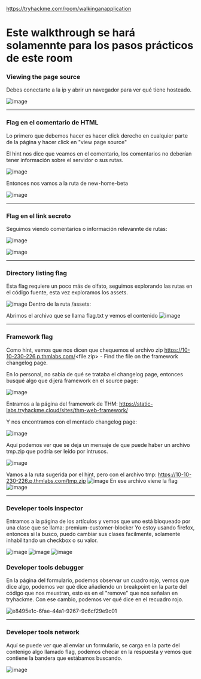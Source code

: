 https://tryhackme.com/room/walkinganapplication

# Este walkthrough se hará solamennte para los pasos prácticos de este room

### Viewing the page source

Debes conectarte a la ip y abrir un navegador para ver qué tiene hosteado.

![image](https://user-images.githubusercontent.com/44788583/151408848-5e3cfc70-848e-4acf-9cc4-afeb0a38bc45.png)


-----

### Flag en el comentario de HTML

Lo primero que debemos hacer es hacer click derecho en cualquier parte de la página y hacer click en "view page source"

El hint nos dice que veamos en el comentario, los comentarios no deberían tener información sobre el servidor o sus rutas.

![image](https://user-images.githubusercontent.com/44788583/151409131-3670fbb5-8bd4-4d74-bc5a-4f17b708b94c.png)

Entonces nos vamos a la ruta de new-home-beta

![image](https://user-images.githubusercontent.com/44788583/151409550-07e2caf5-da33-412c-8bbd-ea82c25b8337.png)

----

### Flag en el link secreto

Seguimos viendo comentarios o información relevannte de rutas:

![image](https://user-images.githubusercontent.com/44788583/151410502-c74e65cc-b18d-4c4a-a5d4-0b287cf3aedc.png)

![image](https://user-images.githubusercontent.com/44788583/151410604-30c14327-2db0-40a1-b4ac-0c4ee03c1bba.png)

----

### Directory listing flag

Esta flag requiere un poco más de olfato, seguimos explorando las rutas en el código fuente, esta vez exploramos los assets.

![image](https://user-images.githubusercontent.com/44788583/151411082-c2e924bd-2a32-4f67-a6b3-fbf162f5dac5.png)
Dentro de la ruta /assets:

Abrimos el archivo que se llama flag.txt y vemos el contenido
![image](https://user-images.githubusercontent.com/44788583/151411385-65b4b931-c584-4574-a352-0b544208b548.png)

----

### Framework flag

Como hint, vemos que nos dicen que chequemos el archivo zip https://10-10-230-226.p.thmlabs.com/<file.zip> - Find the file on the framework changelog page.

En lo personal, no sabía de qué se trataba el changelog page, entonces busqué algo que dijera framework en el source page:

![image](https://user-images.githubusercontent.com/44788583/151411710-eff29e27-9a93-4ae5-8d83-d688b83e5beb.png)

Entramos a la página del framework de THM: https://static-labs.tryhackme.cloud/sites/thm-web-framework/

Y nos encontramos con el mentado changelog page: 

![image](https://user-images.githubusercontent.com/44788583/151412091-be223256-617e-4a16-8002-fa9d1fb38ee8.png)

Aquí podemos ver que se deja un mensaje de que puede haber un archivo tmp.zip que podría ser leído por intrusos.


![image](https://user-images.githubusercontent.com/44788583/151412482-9821955b-e419-4c40-8840-0b54a19609fd.png)

Vamos a la ruta sugerida por el hint, pero con el archivo tmp: https://10-10-230-226.p.thmlabs.com/tmp.zip
![image](https://user-images.githubusercontent.com/44788583/151413845-d5d235fd-6dab-4089-bc38-7cd80f527664.png)
En ese archivo viene la flag
![image](https://user-images.githubusercontent.com/44788583/151413963-d060cd69-f1e6-4bc8-8fc4-b2fa99f577d5.png)

----

### Developer tools inspector

Entramos a la página de los artículos y vemos que uno está bloqueado por una clase que se llama: premium-customer-blocker
Yo estoy usando firefox, entonces si la busco, puedo cambiar sus clases facilmente, solamente inhabilitando un checkbox o su valor.



![image](https://user-images.githubusercontent.com/44788583/151416460-2c425c6b-144b-48fd-8abd-4d54ac9cbfa8.png)
![image](https://user-images.githubusercontent.com/44788583/151417085-22a63e17-cfdd-45c8-ba4b-d786aea426a7.png)
![image](https://user-images.githubusercontent.com/44788583/151417208-c2a5a2b1-7ce9-4976-81b2-77e0562fe969.png)


### Developer tools debugger

En la página del formulario, podemos observar un cuadro rojo, vemos que dice algo, podemos ver qué dice añadiendo un breakpoint en la parte del código que nos meustran, esto es en el "remove" que nos señalan en tryhackme. 
Con ese cambio, podemos ver qué dice en el recuadro rojo.

![e8495e1c-6fae-44a1-9267-9c6cf29e9c01](https://user-images.githubusercontent.com/44788583/151647639-ec55895b-aabf-419f-a11f-f286d7ca76d4.jpeg)

-------

### Developer tools network

Aquí se puede ver que al enviar un formulario, se carga en la parte del contenigo algo llamado flag, podemos checar en la respuesta y vemos que contiene la bandera que estábamos buscando.

![image](https://user-images.githubusercontent.com/44788583/151647620-053afdee-6e2c-4468-9e61-fc1661d6dcb8.png)

